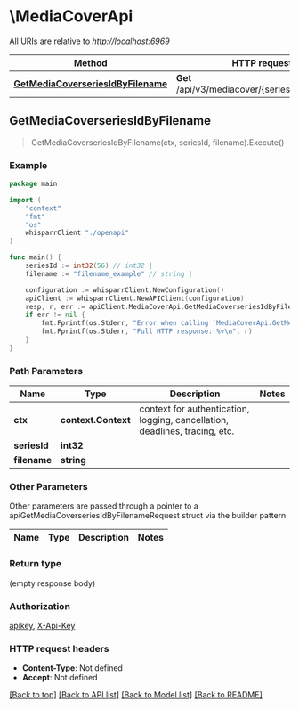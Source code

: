 # \MediaCoverApi

All URIs are relative to *http://localhost:6969*

Method | HTTP request | Description
------------- | ------------- | -------------
[**GetMediaCoverseriesIdByFilename**](MediaCoverApi.md#GetMediaCoverseriesIdByFilename) | **Get** /api/v3/mediacover/{seriesId}/{filename} | 



## GetMediaCoverseriesIdByFilename

> GetMediaCoverseriesIdByFilename(ctx, seriesId, filename).Execute()



### Example

```go
package main

import (
    "context"
    "fmt"
    "os"
    whisparrClient "./openapi"
)

func main() {
    seriesId := int32(56) // int32 | 
    filename := "filename_example" // string | 

    configuration := whisparrClient.NewConfiguration()
    apiClient := whisparrClient.NewAPIClient(configuration)
    resp, r, err := apiClient.MediaCoverApi.GetMediaCoverseriesIdByFilename(context.Background(), seriesId, filename).Execute()
    if err != nil {
        fmt.Fprintf(os.Stderr, "Error when calling `MediaCoverApi.GetMediaCoverseriesIdByFilename``: %v\n", err)
        fmt.Fprintf(os.Stderr, "Full HTTP response: %v\n", r)
    }
}
```

### Path Parameters


Name | Type | Description  | Notes
------------- | ------------- | ------------- | -------------
**ctx** | **context.Context** | context for authentication, logging, cancellation, deadlines, tracing, etc.
**seriesId** | **int32** |  | 
**filename** | **string** |  | 

### Other Parameters

Other parameters are passed through a pointer to a apiGetMediaCoverseriesIdByFilenameRequest struct via the builder pattern


Name | Type | Description  | Notes
------------- | ------------- | ------------- | -------------



### Return type

 (empty response body)

### Authorization

[apikey](../README.md#apikey), [X-Api-Key](../README.md#X-Api-Key)

### HTTP request headers

- **Content-Type**: Not defined
- **Accept**: Not defined

[[Back to top]](#) [[Back to API list]](../README.md#documentation-for-api-endpoints)
[[Back to Model list]](../README.md#documentation-for-models)
[[Back to README]](../README.md)

